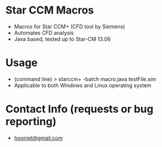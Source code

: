 # Star CCM Macros
 - Macros for Star CCM+ (CFD tool by Siemens) 
 - Automates CFD analysis  
 - Java based, tested up to Star-CM 13.06
# Usage
 - (command line) > starccm+ -batch macro.java testFile.sim
 - Applicable to both Windows and Linux operating system
 # Contact Info (requests or bug reporting)
 - hoonjet@gmail.com 
